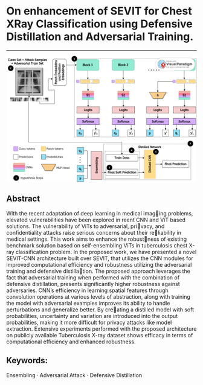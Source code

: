# On enhancement of SEVIT for Chest XRay Classification using Defensive Distillation and Adversarial Training. 

<hr />

![Method](Report/Method.png)

## Abstract 
With the recent adaptation of deep learning in medical imaging problems, elevated vulnerabilities have been explored in reent CNN
and ViT based solutions. The vulnerability of ViTs to adversarial, privacy, and confidentiality attacks raise serious concerns about their reliability in medical settings. This work aims to enhance the robustness of existing benchmark solution based on self-ensembling ViTs in
tuberculosis chest X-ray classification problem. In the proposed work,
we have presented a novel SEVIT-CNN architecture built over SEVIT,
that utilizes the CNN modules for improved computational efficiency
and robustness utilizing the adversarial training and defensive distillation. The proposed approach leverages the fact that adversarial training
when performed with the combination of defensive distillation, presents
significantly higher robustness against adversaries. CNN’s efficiency in
learning spatial features through convolution operations at various levels
of abstraction, along with training the model with adversarial examples
improves its ability to handle perturbations and generalize better. By creating a distilled model with soft probabilities, uncertainty and variation
are introduced into the output probabilities, making it more difficult for
privacy attacks like model extraction. Extensive experiments performed
with the proposed architecture on publicly available Tuberculosis X-ray
dataset shows efficacy in terms of computational efficiency and enhanced
robustness.
## Keywords: 
Ensembling · Adversarial Attack · Defensive Distillation
